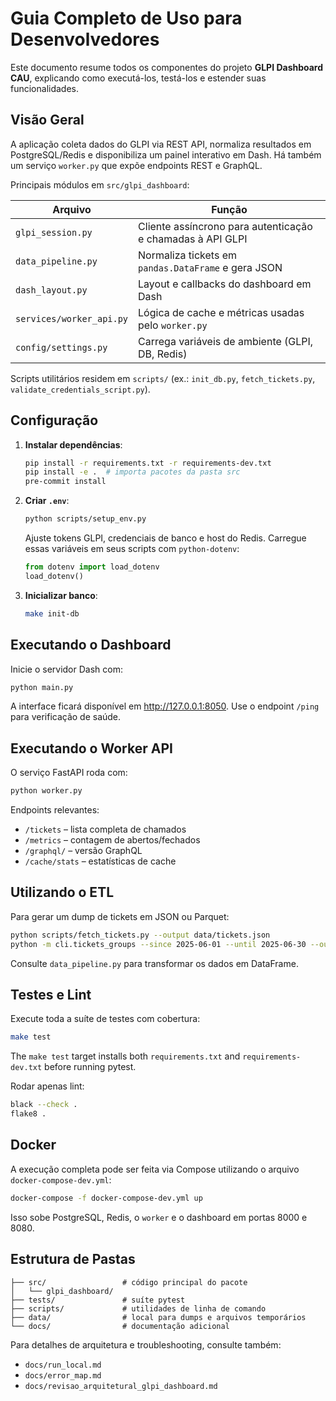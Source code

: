 # Guia Completo de Uso para Desenvolvedores

Este documento resume todos os componentes do projeto **GLPI Dashboard CAU**, explicando como executá-los, testá-los e estender suas funcionalidades.

## Visão Geral

A aplicação coleta dados do GLPI via REST API, normaliza resultados em PostgreSQL/Redis e disponibiliza um painel interativo em Dash. Há também um serviço `worker.py` que expõe endpoints REST e GraphQL.

Principais módulos em `src/glpi_dashboard`:

| Arquivo | Função |
| ------- | ------ |
| `glpi_session.py` | Cliente assíncrono para autenticação e chamadas à API GLPI |
| `data_pipeline.py` | Normaliza tickets em `pandas.DataFrame` e gera JSON |
| `dash_layout.py` | Layout e callbacks do dashboard em Dash |
| `services/worker_api.py` | Lógica de cache e métricas usadas pelo `worker.py` |
| `config/settings.py` | Carrega variáveis de ambiente (GLPI, DB, Redis) |

Scripts utilitários residem em `scripts/` (ex.: `init_db.py`, `fetch_tickets.py`, `validate_credentials_script.py`).

## Configuração

1. **Instalar dependências**:

   ```bash
   pip install -r requirements.txt -r requirements-dev.txt
   pip install -e .  # importa pacotes da pasta src
   pre-commit install
   ```

2. **Criar `.env`**:

   ```bash
   python scripts/setup_env.py
   ```

   Ajuste tokens GLPI, credenciais de banco e host do Redis.
   Carregue essas variáveis em seus scripts com `python-dotenv`:

   ```python
   from dotenv import load_dotenv
   load_dotenv()
   ```

3. **Inicializar banco**:

   ```bash
   make init-db
   ```

## Executando o Dashboard

Inicie o servidor Dash com:

```bash
python main.py
```

A interface ficará disponível em <http://127.0.0.1:8050>. Use o endpoint `/ping` para verificação de saúde.

## Executando o Worker API

O serviço FastAPI roda com:

```bash
python worker.py
```

Endpoints relevantes:

- `/tickets` – lista completa de chamados
- `/metrics` – contagem de abertos/fechados
- `/graphql/` – versão GraphQL
- `/cache/stats` – estatísticas de cache

## Utilizando o ETL

Para gerar um dump de tickets em JSON ou Parquet:

```bash
python scripts/fetch_tickets.py --output data/tickets.json
python -m cli.tickets_groups --since 2025-06-01 --until 2025-06-30 --outfile grupos.parquet
```

Consulte `data_pipeline.py` para transformar os dados em DataFrame.

## Testes e Lint

Execute toda a suíte de testes com cobertura:

```bash
make test
```

The `make test` target installs both `requirements.txt` and `requirements-dev.txt` before running pytest.

Rodar apenas lint:

```bash
black --check .
flake8 .
```

## Docker

A execução completa pode ser feita via Compose utilizando o arquivo
`docker-compose-dev.yml`:

```bash
docker-compose -f docker-compose-dev.yml up
```

Isso sobe PostgreSQL, Redis, o `worker` e o dashboard em portas 8000 e 8080.

## Estrutura de Pastas

```plaintext
├── src/                 # código principal do pacote
│   └── glpi_dashboard/
├── tests/               # suíte pytest
├── scripts/             # utilidades de linha de comando
├── data/                # local para dumps e arquivos temporários
└── docs/                # documentação adicional
```

Para detalhes de arquitetura e troubleshooting, consulte também:

- `docs/run_local.md`
- `docs/error_map.md`
- `docs/revisao_arquitetural_glpi_dashboard.md`
